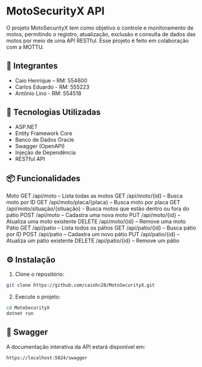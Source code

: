 # MotoSecurityX API

O projeto MotoSecurityX tem como objetivo o controle e monitoramento de motos, permitindo o registro, atualização, exclusão e consulta de dados das motos por meio de uma API RESTful. Esse projeto é feito em colaboração com a MOTTU.

## 👥 Integrantes

- Caio Henrique – RM: 554600  
- Carlos Eduardo - RM: 555223
- Antônio Lino - RM: 554518


## 🔧 Tecnologias Utilizadas

- ASP.NET 
- Entity Framework Core
- Banco de Dados Oracle
- Swagger (OpenAPI)
- Injeção de Dependência
- RESTful API

## 📦 Funcionalidades

Moto
GET /api/moto – Lista todas as motos
GET /api/moto/{id} – Busca moto por ID
GET /api/moto/placa/{placa} – Busca moto por placa
GET /api/moto/situação/{situação} - Busca motos que estão dentro ou fora do pátio
POST /api/moto – Cadastra uma nova moto
PUT /api/moto/{id} – Atualiza uma moto existente
DELETE /api/moto/{id} – Remove uma moto
Pátio
GET /api/patio – Lista todos os pátios
GET /api/patio/{id} – Busca pátio por ID
POST /api/patio – Cadastra um novo pátio
PUT /api/patio/{id} – Atualiza um pátio existente
DELETE /api/patio/{id} – Remove um pátio

## ⚙️ Instalação

1. Clone o repositório:
```bash
git clone https://github.com/caiohc28/MotoSecurityX.git
```

2. Execute o projeto:
```bash
cd MotoSecurityX
dotnet run
```

## 🧪 Swagger

A documentação interativa da API estará disponível em:
```
https://localhost:5024/swagger
```

